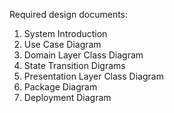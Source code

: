 Required design documents:
1. System Introduction
2. Use Case Diagram
3. Domain Layer Class Diagram
4. State Transition Digrams
5. Presentation Layer Class Diagram
6. Package Diagram
7. Deployment Diagram
